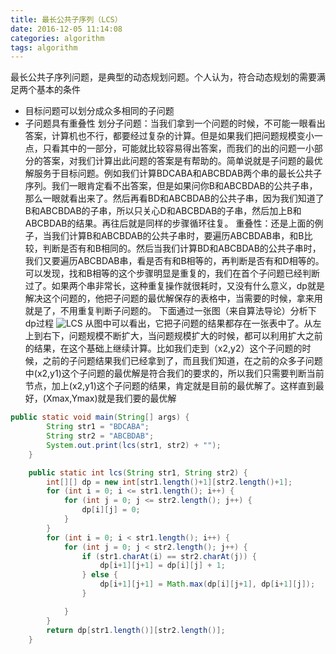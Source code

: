 ```yaml
---
title: 最长公共子序列（LCS）
date: 2016-12-05 11:14:08
categories: algorithm
tags: algorithm
---
```

最长公共子序列问题，是典型的动态规划问题。个人认为，符合动态规划的需要满足两个基本的条件
* 目标问题可以划分成众多相同的子问题
* 子问题具有重叠性
划分子问题：当我们拿到一个问题的时候，不可能一眼看出答案，计算机也不行，都要经过复杂的计算。但是如果我们把问题规模变小一点，只看其中的一部分，可能就比较容易得出答案，而我们的出的问题一小部分的答案，对我们计算出此问题的答案是有帮助的。简单说就是子问题的最优解服务于目标问题。例如我们计算BDCABA和ABCBDAB两个串的最长公共子序列。我们一眼肯定看不出答案，但是如果问你B和ABCBDAB的公共子串，那么一眼就看出来了。然后再看BD和ABCBDAB的公共子串，因为我们知道了B和ABCBDAB的子串，所以只关心D和ABCBDAB的子串，然后加上B和ABCBDAB的结果。再往后就是同样的步骤循环往复。
重叠性：还是上面的例子，当我们计算B和ABCBDAB的公共子串时，要遍历ABCBDAB串，和B比较，判断是否有和B相同的。然后当我们计算BD和ABCBDAB的公共子串时，我们又要遍历ABCBDAB串，看是否有和B相等的，再判断是否有和D相等的。可以发现，找和B相等的这个步骤明显是重复的，我们在首个子问题已经判断过了。如果两个串非常长，这种重复操作就很耗时，又没有什么意义，dp就是解决这个问题的，他把子问题的最优解保存的表格中，当需要的时候，拿来用就是了，不用重复判断子问题的。
下面通过一张图（来自算法导论）分析下dp过程
![LCS][1]
从图中可以看出，它把子问题的结果都存在一张表中了。从左上到右下，问题规模不断扩大，当问题规模扩大的时候，都可以利用扩大之前的结果，在这个基础上继续计算。比如我们走到（x2,y2）这个子问题的时候，之前的子问题结果我们已经拿到了，而且我们知道，在之前的众多子问题中(x2,y1)这个子问题的最优解是符合我们的要求的，所以我们只需要判断当前节点，加上(x2,y1)这个子问题的结果，肯定就是目前的最优解了。这样直到最好，(Xmax,Ymax)就是我们要的最优解
```java
public static void main(String[] args) {
        String str1 = "BDCABA";
        String str2 = "ABCBDAB";
        System.out.print(lcs(str1, str2) + "");
    }

    public static int lcs(String str1, String str2) {
        int[][] dp = new int[str1.length()+1][str2.length()+1];
        for (int i = 0; i <= str1.length(); i++) {
            for (int j = 0; j <= str2.length(); j++) {
                dp[i][j] = 0;
            }
        }
        for (int i = 0; i < str1.length(); i++) {
            for (int j = 0; j < str2.length(); j++) {
                if (str1.charAt(i) == str2.charAt(j)) {
                    dp[i+1][j+1] = dp[i][j] + 1;
                } else {
                    dp[i+1][j+1] = Math.max(dp[i][j+1], dp[i+1][j]);
                }

            }
        }
        return dp[str1.length()][str2.length()];
    }
```


  [1]: http://ofy9dm2ii.bkt.clouddn.com/image/article/dp.png